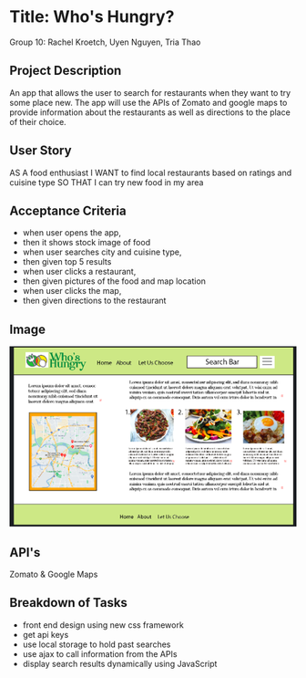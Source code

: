 # Title: Who's Hungry?
Group 10: Rachel Kroetch, Uyen Nguyen, Tria Thao

## Project Description
An app that allows the user to search for restaurants when they want to try some place new.  The app will use the APIs of Zomato and google maps to provide information about the restaurants as well as directions to the place of their choice. 

## User Story
AS A food enthusiast
I WANT to find local restaurants based on ratings and cuisine type
SO THAT I can try new food in my area

## Acceptance Criteria
- when user opens the app, 
- then it shows stock image of food
- when user searches city and cuisine type, 
- then given top 5 results
- when user clicks a restaurant, 
- then given pictures of the food and map location
- when user clicks the map, 
- then given directions to the restaurant

## Image
![screenshot](./screenshot.png)

## API's
Zomato & Google Maps

## Breakdown of Tasks
- front end design using new css framework
- get api keys
- use local storage to hold past searches
- use ajax to call information from the APIs
- display search results dynamically using JavaScript